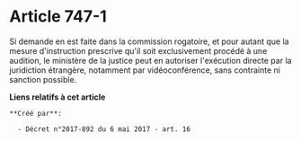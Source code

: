 # Article 747-1

Si demande en est faite dans la commission rogatoire, et pour autant que la mesure d'instruction prescrive qu'il soit
exclusivement procédé à une audition, le ministère de la justice peut en autoriser l'exécution directe par la juridiction
étrangère, notamment par vidéoconférence, sans contrainte ni sanction possible.

**Liens relatifs à cet article**

	**Créé par**:

	  - Décret n°2017-892 du 6 mai 2017 - art. 16
